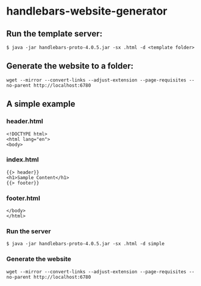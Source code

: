 # handlebars-website-generator

## Run the template server:

```
$ java -jar handlebars-proto-4.0.5.jar -sx .html -d <template folder>
```

## Generate the website to a folder:

```
wget --mirror --convert-links --adjust-extension --page-requisites --no-parent http://localhost:6780
```

## A simple example

### header.html
```
<!DOCTYPE html>
<html lang="en">
<body>
```

### index.html
```
{{> header}}
<h1>Sample Content</h1>
{{> footer}}
```

### footer.html
```
</body>
</html>
```

### Run the server
```
$ java -jar handlebars-proto-4.0.5.jar -sx .html -d simple
```

### Generate the website
```
wget --mirror --convert-links --adjust-extension --page-requisites --no-parent http://localhost:6780
```

